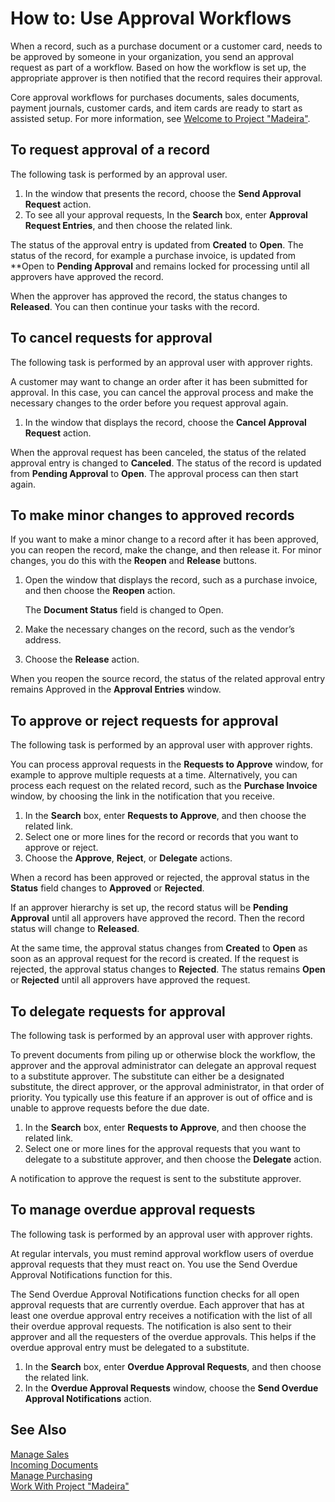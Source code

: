<properties
                pageTitle="How to: Use Approval Workflows| Project “Madeira”"
                description="How to: Use Approval Workflows"
                services=""
                documentationCenter="Madeira"
                authors="SorenGP"/>

# How to: Use Approval Workflows
When a record, such as a purchase document or a customer card, needs to be approved by someone in your organization, you send an approval request as part of a workflow. Based on how the workflow is set up, the appropriate approver is then notified that the record requires their approval.

Core approval workflows for purchases documents, sales documents, payment journals, customer cards, and item cards are ready to start as assisted setup. For more information, see [Welcome to Project "Madeira"](madeira-get-started.md).

## To request approval of a record
The following task is performed by an approval user.

1. In the window that presents the record, choose the **Send Approval Request** action.
2. To see all your approval requests, In the **Search** box, enter **Approval Request Entries**, and then choose the related link.

The status of the approval entry is updated from **Created** to **Open**. The status of the record, for example a purchase invoice, is updated from **Open to **Pending Approval** and remains locked for processing until all approvers have approved the record.

When the approver has approved the record, the status changes to **Released**. You can then continue your tasks with the record.

## To cancel requests for approval
The following task is performed by an approval user with approver rights.

A customer may want to change an order after it has been submitted for approval. In this case, you can cancel the approval process and make the necessary changes to the order before you request approval again.

1. In the window that displays the record, choose the **Cancel Approval Request** action.

When the approval request has been canceled, the status of the related approval entry is changed to **Canceled**. The status of the record is updated from **Pending Approval** to **Open**. The approval process can then start again.

## To make minor changes to approved records
If you want to make a minor change to a record after it has been approved, you can reopen the record, make the change, and then release it. For minor changes, you do this with the **Reopen** and **Release** buttons.

1. Open the window that displays the record, such as a purchase invoice, and then choose the **Reopen** action.

    The **Document Status** field is changed to Open.
3. Make the necessary changes on the record, such as the vendor’s address.
4. Choose the **Release** action.

When you reopen the source record, the status of the related approval entry remains Approved in the **Approval Entries** window.

## To approve or reject requests for approval
The following task is performed by an approval user with approver rights.

You can process approval requests in the **Requests to Approve** window, for example to approve multiple requests at a time. Alternatively, you can process each request on the related record, such as the **Purchase Invoice** window, by choosing the link in the notification that you receive.

1. In the **Search** box, enter **Requests to Approve**, and then choose the related link.
2. Select one or more lines for the record or records that you want to approve or reject.
3. Choose the **Approve**, **Reject**, or **Delegate** actions.

When a record has been approved or rejected, the approval status in the **Status** field changes to **Approved** or **Rejected**.

If an approver hierarchy is set up, the record status will be **Pending Approval** until all approvers have approved the record. Then the record status will change to **Released**.

At the same time, the approval status changes from **Created** to **Open** as soon as an approval request for the record is created. If the request is rejected, the approval status changes to **Rejected**. The status remains **Open** or **Rejected** until all approvers have approved the request.

## To delegate requests for approval
The following task is performed by an approval user with approver rights.

To prevent documents from piling up or otherwise block the workflow, the approver and the approval administrator can delegate an approval request to a substitute approver. The substitute can either be a designated substitute, the direct approver, or the approval administrator, in that order of priority. You typically use this feature if an approver is out of office and is unable to approve requests before the due date.

1. In the **Search** box, enter **Requests to Approve**, and then choose the related link.
2. Select one or more lines for the approval requests that you want to delegate to a substitute approver, and then choose the **Delegate** action.

A notification to approve the request is sent to the substitute approver.

## To manage overdue approval requests
The following task is performed by an approval user with approver rights.

At regular intervals, you must remind approval workflow users of overdue approval requests that they must react on. You use the Send Overdue Approval Notifications function for this.

The Send Overdue Approval Notifications function checks for all open approval requests that are currently overdue. Each approver that has at least one overdue approval entry receives a notification with the list of all their overdue approval requests. The notification is also sent to their approver and all the requesters of the overdue approvals. This helps if the overdue approval entry must be delegated to a substitute.

1. In the **Search** box, enter **Overdue Approval Requests**, and then choose the related link.
2. In the **Overdue Approval Requests** window, choose the **Send Overdue Approval Notifications** action.

## See Also  
[Manage Sales](sales-manage-sales.md)    
[Incoming Documents](across-income-documents.md)  
[Manage Purchasing](purchasing-manage-purchasing.md)  
[Work With Project "Madeira"](ui-work-product.md)
